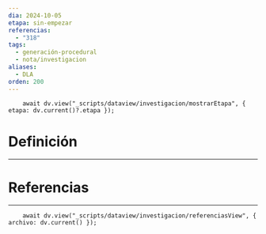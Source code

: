 ```yaml
---
dia: 2024-10-05
etapa: sin-empezar
referencias:
  - "318"
tags:
  - generación-procedural
  - nota/investigacion
aliases:
  - DLA
orden: 200
---
```

```dataviewjs
	await dv.view("_scripts/dataview/investigacion/mostrarEtapa", { etapa: dv.current()?.etapa });
```
# Definición
---




# Referencias
---
```dataviewjs
	await dv.view("_scripts/dataview/investigacion/referenciasView", { archivo: dv.current() });
```